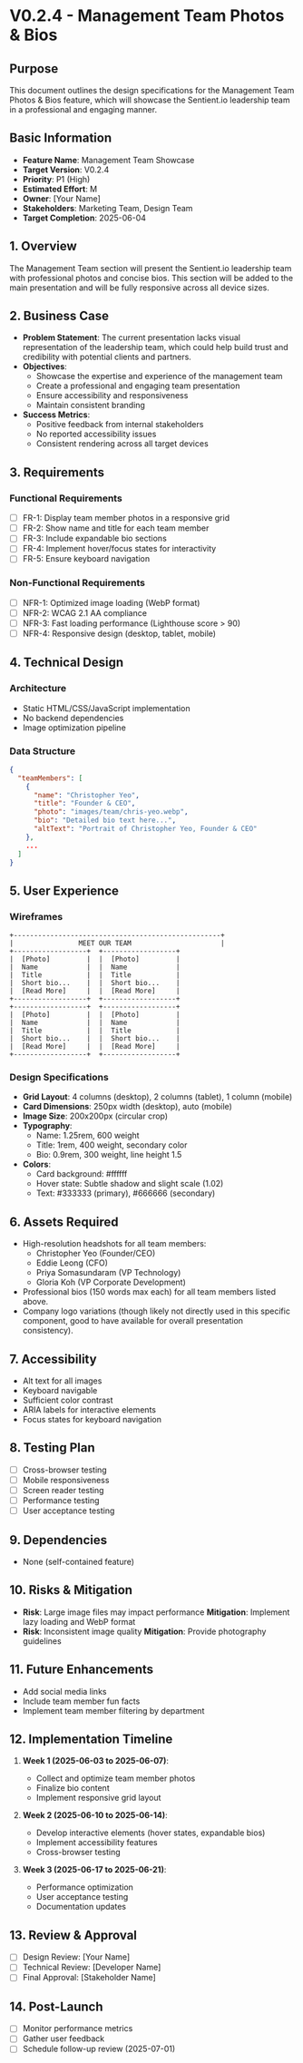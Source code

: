 # V0.2.4 - Management Team Photos & Bios

## Purpose
This document outlines the design specifications for the Management Team Photos & Bios feature, which will showcase the Sentient.io leadership team in a professional and engaging manner.

## Basic Information
- **Feature Name**: Management Team Showcase
- **Target Version**: V0.2.4
- **Priority**: P1 (High)
- **Estimated Effort**: M
- **Owner**: [Your Name]
- **Stakeholders**: Marketing Team, Design Team
- **Target Completion**: 2025-06-04

## 1. Overview
The Management Team section will present the Sentient.io leadership team with professional photos and concise bios. This section will be added to the main presentation and will be fully responsive across all device sizes.

## 2. Business Case
- **Problem Statement**: The current presentation lacks visual representation of the leadership team, which could help build trust and credibility with potential clients and partners.
- **Objectives**:
  - Showcase the expertise and experience of the management team
  - Create a professional and engaging team presentation
  - Ensure accessibility and responsiveness
  - Maintain consistent branding
- **Success Metrics**:
  - Positive feedback from internal stakeholders
  - No reported accessibility issues
  - Consistent rendering across all target devices

## 3. Requirements
### Functional Requirements
- [ ] FR-1: Display team member photos in a responsive grid
- [ ] FR-2: Show name and title for each team member
- [ ] FR-3: Include expandable bio sections
- [ ] FR-4: Implement hover/focus states for interactivity
- [ ] FR-5: Ensure keyboard navigation

### Non-Functional Requirements
- [ ] NFR-1: Optimized image loading (WebP format)
- [ ] NFR-2: WCAG 2.1 AA compliance
- [ ] NFR-3: Fast loading performance (Lighthouse score > 90)
- [ ] NFR-4: Responsive design (desktop, tablet, mobile)

## 4. Technical Design
### Architecture
- Static HTML/CSS/JavaScript implementation
- No backend dependencies
- Image optimization pipeline

### Data Structure
```json
{
  "teamMembers": [
    {
      "name": "Christopher Yeo",
      "title": "Founder & CEO",
      "photo": "images/team/chris-yeo.webp",
      "bio": "Detailed bio text here...",
      "altText": "Portrait of Christopher Yeo, Founder & CEO"
    },
    ...
  ]
}
```

## 5. User Experience
### Wireframes
```
+---------------------------------------------------+
|                MEET OUR TEAM                      |
+------------------+  +------------------+
|  [Photo]         |  |  [Photo]         |
|  Name            |  |  Name            |
|  Title           |  |  Title           |
|  Short bio...    |  |  Short bio...    |
|  [Read More]     |  |  [Read More]     |
+------------------+  +------------------+
+------------------+  +------------------+
|  [Photo]         |  |  [Photo]         |
|  Name            |  |  Name            |
|  Title           |  |  Title           |
|  Short bio...    |  |  Short bio...    |
|  [Read More]     |  |  [Read More]     |
+------------------+  +------------------+
```

### Design Specifications
- **Grid Layout**: 4 columns (desktop), 2 columns (tablet), 1 column (mobile)
- **Card Dimensions**: 250px width (desktop), auto (mobile)
- **Image Size**: 200x200px (circular crop)
- **Typography**:
  - Name: 1.25rem, 600 weight
  - Title: 1rem, 400 weight, secondary color
  - Bio: 0.9rem, 300 weight, line height 1.5
- **Colors**:
  - Card background: #ffffff
  - Hover state: Subtle shadow and slight scale (1.02)
  - Text: #333333 (primary), #666666 (secondary)

## 6. Assets Required
- High-resolution headshots for all team members:
  - Christopher Yeo (Founder/CEO)
  - Eddie Leong (CFO)
  - Priya Somasundaram (VP Technology)
  - Gloria Koh (VP Corporate Development)
- Professional bios (150 words max each) for all team members listed above.
- Company logo variations (though likely not directly used in this specific component, good to have available for overall presentation consistency).

## 7. Accessibility
- Alt text for all images
- Keyboard navigable
- Sufficient color contrast
- ARIA labels for interactive elements
- Focus states for keyboard navigation

## 8. Testing Plan
- [ ] Cross-browser testing
- [ ] Mobile responsiveness
- [ ] Screen reader testing
- [ ] Performance testing
- [ ] User acceptance testing

## 9. Dependencies
- None (self-contained feature)

## 10. Risks & Mitigation
- **Risk**: Large image files may impact performance
  **Mitigation**: Implement lazy loading and WebP format
- **Risk**: Inconsistent image quality
  **Mitigation**: Provide photography guidelines

## 11. Future Enhancements
- Add social media links
- Include team member fun facts
- Implement team member filtering by department

## 12. Implementation Timeline
1. **Week 1 (2025-06-03 to 2025-06-07)**:
   - Collect and optimize team member photos
   - Finalize bio content
   - Implement responsive grid layout

2. **Week 2 (2025-06-10 to 2025-06-14)**:
   - Develop interactive elements (hover states, expandable bios)
   - Implement accessibility features
   - Cross-browser testing

3. **Week 3 (2025-06-17 to 2025-06-21)**:
   - Performance optimization
   - User acceptance testing
   - Documentation updates

## 13. Review & Approval
- [ ] Design Review: [Your Name]
- [ ] Technical Review: [Developer Name]
- [ ] Final Approval: [Stakeholder Name]

## 14. Post-Launch
- [ ] Monitor performance metrics
- [ ] Gather user feedback
- [ ] Schedule follow-up review (2025-07-01)
